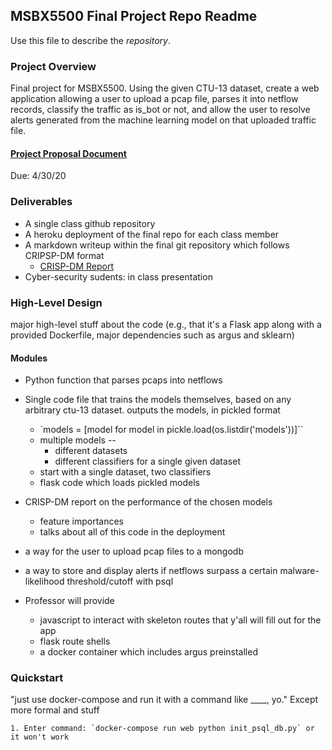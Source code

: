 ## MSBX5500 Final Project Repo Readme
Use this file to describe the _repository_.

### Project Overview

Final project for MSBX5500. Using the given CTU-13 dataset, create a web application allowing a user to upload a pcap file, parses it into netflow records, classify the traffic as is_bot or not, and allow the user to resolve alerts generated from the machine learning model on that uploaded traffic file.

#### [Project Proposal Document](https://github.com/deargle-classes/msbx5500-spring-2020/blob/master/project-proposal.md)

Due: 4/30/20

### Deliverables
* A single class github repository
* A heroku deployment of the final repo for each class member
* A markdown writeup within the final git repository which follows CRIPSP-DM format
  - [CRISP-DM Report](https://github.com/deargle-classes/msbx5500-spring-2020-project/blob/master/report.md)
* Cyber-security sudents: in class presentation

### High-Level Design

major high-level stuff about the code (e.g., that it's a Flask app along with a provided Dockerfile,
major dependencies such as argus and sklearn)

#### Modules
* Python function that parses pcaps into netflows
* Single code file that trains the models themselves, based on any arbitrary ctu-13 dataset. outputs the models, in pickled format
	* `models = [model for model in pickle.load(os.listdir('models'))]``
	* multiple models --
		* different datasets
		* different classifiers for a single given dataset
	* start with a single dataset, two classifiers
	* flask code which loads pickled models
* CRISP-DM report on the performance of the chosen models
	* feature importances
	* talks about all of this code in the deployment
* a way for the user to upload pcap files to a mongodb
* a way to store and display alerts if netflows surpass a certain malware-likelihood threshold/cutoff with psql

* Professor will provide
	* javascript to interact with skeleton routes that y'all will fill out for the app
	* flask route shells
	* a docker container which includes argus preinstalled

### Quickstart
"just use docker-compose and run it with a command like ____, yo." Except more formal and stuff

	1. Enter command: `docker-compose run web python init_psql_db.py` or it won't work

